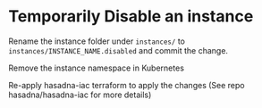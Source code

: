 # Temporarily Disable an instance

Rename the instance folder under `instances/` to `instances/INSTANCE_NAME.disabled` and commit the change.

Remove the instance namespace in Kubernetes

Re-apply hasadna-iac terraform to apply the changes (See repo hasadna/hasadna-iac for more details)
